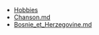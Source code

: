 * [Hobbies](https://github.com/Pascal37/Samulak-Notation/blob/Suivi/Hobbies.md)
* [Chanson.md](https://github.com/Pascal37/Samulak-Notation/blob/Suivi/Chanson.md)
* [Bosnie_et_Herzegovine.md](https://github.com/Pascal37/Samulak-Notation/blob/Suivi/Pays/Bosnie_et_Herzegovine.md)
